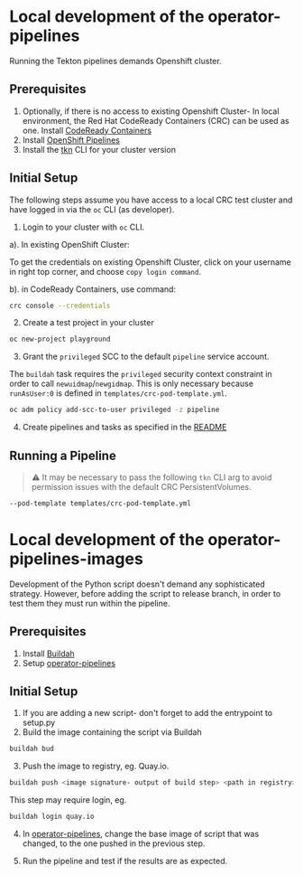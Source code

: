 # Local development of the operator-pipelines

Running the Tekton pipelines demands Openshift cluster. 

## Prerequisites

1. Optionally, if there is no access to existing Openshift Cluster-
In local environment, the Red Hat CodeReady Containers (CRC) can be used as one.
Install [CodeReady Containers](https://code-ready.github.io/crc/#installation_gsg)
2. Install [OpenShift Pipelines](https://docs.openshift.com/container-platform/4.7/cicd/pipelines/installing-pipelines.html)
3. Install the [tkn](https://console-openshift-console.apps-crc.testing/command-line-tools) CLI for your cluster version

## Initial Setup

The following steps assume you have access to a local CRC test cluster and have
logged in via the `oc` CLI (as developer).

1. Login to your cluster with `oc` CLI. 

a). In existing OpenShift Cluster: 

To get the credentials on existing Openshift Cluster, click on your username in
right top corner, and choose `copy login command`.

b). in CodeReady Containers, use command:
```bash
crc console --credentials
```

2. Create a test project in your cluster

```bash
oc new-project playground
```

3. Grant the `privileged` SCC to the default `pipeline` service account.

The `buildah` task requires the `privileged` security context constraint in order to call
`newuidmap`/`newgidmap`. This is only necessary because `runAsUser:0` is defined in
`templates/crc-pod-template.yml`.

```bash
oc adm policy add-scc-to-user privileged -z pipeline
```

4. Create pipelines and tasks as specified in the [README](../README.md)

## Running a Pipeline

> :warning: It may be necessary to pass the following `tkn` CLI arg to avoid permission issues with the default CRC PersistentVolumes.

```bash
--pod-template templates/crc-pod-template.yml
```
# Local development of the operator-pipelines-images

Development of the Python script doesn't demand any sophisticated strategy. However, before adding the script to release branch,
in order to test them they must run within the pipeline.

## Prerequisites

1. Install [Buildah](https://github.com/containers/buildah/blob/main/install.md)
2. Setup [operator-pipelines](https://github.com/redhat-openshift-ecosystem/operator-pipelines/blob/main/docs/local-dev.md)

## Initial Setup
1. If you are adding a new script- don't forget to add the entrypoint to setup.py
2. Build the image containing the script via Buildah
```bash
buildah bud
```
3. Push the image to registry, eg. Quay.io.
```bash
buildah push <image signature- output of build step> <path in registry> 
```   
This step may require login, eg.
```bash
buildah login quay.io
```
4. In [operator-pipelines](https://github.com/redhat-openshift-ecosystem/operator-pipelines), change the base image of script that
was changed, to the one pushed in the previous step.
   
5. Run the pipeline and test if the results are as expected.
